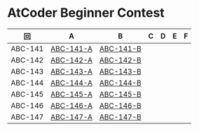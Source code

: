 # AtCoder Beginner Contest

| 回 | A | B | C | D | E | F |
|:---:|:---:|:---:|:---:|:---:|:---:|:---:|
| ABC-141 | [ABC-141-A](ABC-141-A.py) | [ABC-141-B](ABC-141-B.py) |  |  |  |  |
| ABC-142 | [ABC-142-A](ABC-142-A.py) | [ABC-142-B](ABC-142-B.py) |  |  |  |  |
| ABC-143 | [ABC-143-A](ABC-143-A.py) | [ABC-143-B](ABC-143-B.py) |  |  |  |  |
| ABC-144 | [ABC-144-A](ABC-144-A.py) | [ABC-144-B](ABC-144-B.py) |  |  |  |  |
| ABC-145 | [ABC-145-A](ABC-145-A.py) | [ABC-145-B](ABC-145-B.py) |  |  |  |  |
| ABC-146 | [ABC-146-A](ABC-146-A.py) | [ABC-146-B](ABC-146-B.py) |  |  |  |  |
| ABC-147 | [ABC-147-A](ABC-147-A.py) | [ABC-147-B](ABC-147-B.py) |  |  |  |  |

